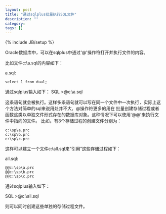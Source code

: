 ```yaml
---
layout: post
title: "通过sqlplus批量执行SQL文件"
description: ""
category: 
tags: []
---
```

{% include JB/setup %}

Oracle数据库中，可以在sqlplus中通过'@'操作符打开并执行文件的内容。

比如文件c:\a.sql的内容如下：

a.sql:

    select 1 from dual;
  

通过sqlplus输入如下：
SQL >@c:\a.sql

这条语句就会被执行。这样多条语句就可以写在同一个文件中一次执行，实际上这个方法对简单的sql来说用处并不大，@操作符更多的用在
批量创建存储过程或者函数这类以单独文件形式存在的数据库对象。这种情况下可以使用'@@'来执行文件中指向的文件。
比如，有3个存储过程的创建文件分别为：

	c:\sp\a.prc	
	c:\sp\b.prc	
	c:\sp\c.prc

这样可以建立一个文件c:\all.sql来“引用”这些存储过程如下：

all.sql:

	@@c:\sp\a.prc
	@@c:\sp\b.prc
	@@c:\sp\c.prc
  
通过sqlplus输入如下：

SQL >@c:\all.sql  

则可以同时创建这些单独的存储过程文件。
